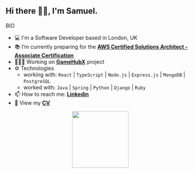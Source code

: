 ## Hi there 👋🏼, I'm Samuel.

BIO

- 💻 I'm a Software Developer based in London, UK
- 📚 I’m currently preparing for the **[AWS Certified Solutions Architect - Associate Certification](https://aws.amazon.com/certification/certified-solutions-architect-associate/)**
- 👨🏻‍💻 Working on **[GameHubX](https://github.com/samuelmbp/game-hubx)** project
- ⚙️ Technologies
  - working with: `React` | `TypeScript` | `Node.js` | `Express.js` | `MongoDB` | `PostgreSQL`
  - worked with: `Java` | `Spring` | `Python` | `Django` | `Ruby`
- 📫 How to reach me: **[Linkedin](https://www.linkedin.com/in/samuel-raducan-3b9683199/)**
- 📝 View my **[CV](https://github.com/samuelmbp/CV)**

<!--
[![Samuel Raducan's GitHub stats](https://github-readme-stats.vercel.app/api?username=samuelmbp&show_icons=true&theme=highcontrast)](https://github.com/samuelmbp/github-readme-stats) -->

<div align="center">
  <a href="http://www.github.com/samuelmbp">
    <!-- <img height="150em" src="https://github-readme-stats.vercel.app/api?username=samuelmbp&show_icons=true&theme=yeblu"/> -->
    <img height="150em" src="https://github-readme-stats.vercel.app/api/top-langs/?username=samuelmbp&layout=compact&theme=yeblu&langs_count=5"/>
  </a>
</div>

<!-- [![Top Langs](https://github-readme-stats.vercel.app/api/top-langs/?username=samuelmbp&layout=compact)](https://github.com/samuelmbp/github-readme-stats) -->

<!--
![Most Used Programming Languages](https://github-readme-stats.vercel.app/api/top-langs/?username=samuelmbp&layout=compact&theme=dracula&langs_count=7) -->

<!-- <img height="150em" src="https://github-readme-stats.vercel.app/api/top-langs/?username=taybenca&layout=compact&theme=dracula&langs_count=7"/> -->

<!--
Here are some ideas to get you started:
- 🔭 I’m currently working on ...
- 🌱 I’m currently learning ...
- 👯 I’m looking to collaborate on ...
- 🤔 I’m looking for help with ...
- 💬 Ask me about ...
- 📫 How to reach me: ...
- 😄 Pronouns: ...
- ⚡ Fun fact: ...
- - 🌱 I’m currently learning ```.Java``` & ```.Spring Boot``` by building **[Spring Boot Registration System](https://github.com/samuelmbp/java-springboot-registration-system)**
-->
